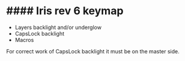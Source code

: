 # #### Iris rev 6 keymap 
- Layers backlight and/or underglow
- CapsLock backlight
- Macros

For correct work of CapsLock backlight it must be on the master side.
